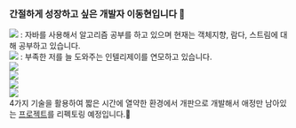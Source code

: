 ### 간절하게 성장하고 싶은 개발자 이동현입니다 🧎

<img src="https://img.shields.io/badge/Java-007396?style=flat&logo=OpenJDK&logoColor=white"/> : 자바를 사용해서 알고리즘 공부를 하고 있으며 현재는 객체지향, 람다, 스트림에 대해 공부하고 있습니다.  
<img src="https://img.shields.io/badge/IntelliJ-000000?style=flat&logo=intellijidea&logoColor=white"> : 부족한 저를 늘 도와주는 인텔리제이를 연모하고 있습니다.  
<img src="https://img.shields.io/badge/spring-6DB33F?style=flat&logo=spring&logoColor=white">  
<img src="https://img.shields.io/badge/spring JPA-6DB33F?style=flat&logo=spring&logoColor=white">  
<img src="https://img.shields.io/badge/mariaDB-003545?style=flat&logo=mariaDB&logoColor=white">  
<img src="https://img.shields.io/badge/Thymeleaf-005F0F?style=flat&logo=Thymeleaf&logoColor=white">  
4가지 기술을 활용하여 짧은 시간에 열약한 환경에서 개판으로 개발해서 애정만 남아있는 [프로젝트](https://github.com/eastsage/Capstone)를 리펙토링 예정입니다.🤔

